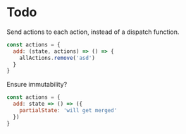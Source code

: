 # Todo
Send actions to each action, instead of a dispatch function.
```Javascript
const actions = {
  add: (state, actions) => () => {
    allActions.remove('asd')
  }
}
```




Ensure immutability?
```Javascript
const actions = {
  add: state => () => ({
    partialState: 'will get merged'
  })
}
```